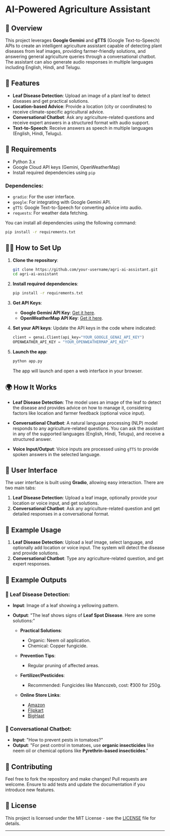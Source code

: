 # AI-Powered Agriculture Assistant

## 🌿 Overview

This project leverages **Google Gemini** and **gTTS** (Google Text-to-Speech) APIs to create an intelligent agriculture assistant capable of detecting plant diseases from leaf images, providing farmer-friendly solutions, and answering general agriculture queries through a conversational chatbot. The assistant can also generate audio responses in multiple languages including English, Hindi, and Telugu.

## 🚀 Features

* **Leaf Disease Detection**: Upload an image of a plant leaf to detect diseases and get practical solutions.
* **Location-based Advice**: Provide a location (city or coordinates) to receive climate-specific agricultural advice.
* **Conversational Chatbot**: Ask any agriculture-related questions and receive expert answers in a structured format with audio support.
* **Text-to-Speech**: Receive answers as speech in multiple languages (English, Hindi, Telugu).

## 🔧 Requirements

* Python 3.x
* Google Cloud API keys (Gemini, OpenWeatherMap)
* Install required dependencies using `pip`

### Dependencies:

* `gradio`: For the user interface.
* `google`: For integrating with Google Gemini API.
* `gTTS`: Google Text-to-Speech for converting advice into audio.
* `requests`: For weather data fetching.

You can install all dependencies using the following command:

```bash
pip install -r requirements.txt
```

## 🧑‍💻 How to Set Up

1. **Clone the repository**:

   ```bash
   git clone https://github.com/your-username/agri-ai-assistant.git
   cd agri-ai-assistant
   ```

2. **Install required dependencies**:

   ```bash
   pip install -r requirements.txt
   ```

3. **Get API Keys**:

   * **Google Gemini API Key**: [Get it here](https://cloud.google.com/genai).
   * **OpenWeatherMap API Key**: [Get it here](https://openweathermap.org/api).

4. **Set your API keys**: Update the API keys in the code where indicated:

   ```python
   client = genai.Client(api_key="YOUR_GOOGLE_GENAI_API_KEY")
   OPENWEATHER_API_KEY = "YOUR_OPENWEATHERMAP_API_KEY"
   ```

5. **Launch the app**:

   ```bash
   python app.py
   ```

   The app will launch and open a web interface in your browser.

## 🌍 How It Works

* **Leaf Disease Detection**: The model uses an image of the leaf to detect the disease and provides advice on how to manage it, considering factors like location and farmer feedback (optional voice input).

* **Conversational Chatbot**: A natural language processing (NLP) model responds to any agriculture-related questions. You can ask the assistant in any of the supported languages (English, Hindi, Telugu), and receive a structured answer.

* **Voice Input/Output**: Voice inputs are processed using `gTTS` to provide spoken answers in the selected language.

## 📱 User Interface

The user interface is built using **Gradio**, allowing easy interaction. There are two main tabs:

1. **Leaf Disease Detection**: Upload a leaf image, optionally provide your location or voice input, and get solutions.
2. **Conversational Chatbot**: Ask any agriculture-related question and get detailed responses in a conversational format.

## 💬 Example Usage

1. **Leaf Disease Detection**: Upload a leaf image, select language, and optionally add location or voice input. The system will detect the disease and provide solutions.
2. **Conversational Chatbot**: Type any agriculture-related question, and get expert responses.

## 🌱 Example Outputs

### 🌿 Leaf Disease Detection:

* **Input**: Image of a leaf showing a yellowing pattern.
* **Output**: "The leaf shows signs of **Leaf Spot Disease**. Here are some solutions:"

  * **Practical Solutions**:

    * Organic: Neem oil application.
    * Chemical: Copper fungicide.
  * **Prevention Tips**:

    * Regular pruning of affected areas.
  * **Fertilizer/Pesticides**:

    * Recommended: Fungicides like Mancozeb, cost: ₹300 for 250g.
  * **Online Store Links**:

    * [Amazon](https://www.amazon.in)
    * [Flipkart](https://www.flipkart.com)
    * [BigHaat](https://www.bighaat.com)

### 💬 Conversational Chatbot:

* **Input**: "How to prevent pests in tomatoes?"
* **Output**: "For pest control in tomatoes, use **organic insecticides** like neem oil or chemical options like **Pyrethrin-based insecticides**."

## 🤖 Contributing

Feel free to fork the repository and make changes! Pull requests are welcome. Ensure to add tests and update the documentation if you introduce new features.

## 📝 License

This project is licensed under the MIT License - see the [LICENSE](LICENSE) file for details.

---


